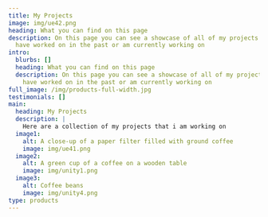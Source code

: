 ```yaml
---
title: My Projects
image: img/ue42.png
heading: What you can find on this page
description: On this page you can see a showcase of all of my projects which i
  have worked on in the past or am currently working on
intro:
  blurbs: []
  heading: What you can find on this page
  description: On this page you can see a showcase of all of my projects which i
    have worked on in the past or am currently working on
full_image: /img/products-full-width.jpg
testimonials: []
main:
  heading: My Projects
  description: |
    Here are a collection of my projects that i am working on
  image1:
    alt: A close-up of a paper filter filled with ground coffee
    image: img/ue41.png
  image2:
    alt: A green cup of a coffee on a wooden table
    image: img/unity1.png
  image3:
    alt: Coffee beans
    image: img/unity4.png
type: products
---
```


